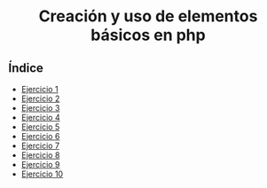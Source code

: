 <div align="center">

# Creación y uso de elementos básicos en php
<div align="justify">

## Índice

- [Ejercicio 1](https://github.com/ATPRodriguez/AED/tree/main/Elementos-basicos-en-php/Ejercicios/Ejercicio%201)
- [Ejercicio 2](https://github.com/ATPRodriguez/AED/tree/main/Elementos-basicos-en-php/Ejercicios/Ejercicio%202)
- [Ejercicio 3](https://github.com/ATPRodriguez/AED/tree/main/Elementos-basicos-en-php/Ejercicios/Ejercicio%203)
- [Ejercicio 4](https://github.com/ATPRodriguez/AED/tree/main/Elementos-basicos-en-php/Ejercicios/Ejercicio%204)
- [Ejercicio 5](https://github.com/ATPRodriguez/AED/tree/main/Elementos-basicos-en-php/Ejercicios/Ejercicio%205)
- [Ejercicio 6](https://github.com/ATPRodriguez/AED/tree/main/Elementos-basicos-en-php/Ejercicios/Ejercicio%206)
- [Ejercicio 7](https://github.com/ATPRodriguez/AED/tree/main/Elementos-basicos-en-php/Ejercicios/Ejercicio%207)
- [Ejercicio 8](https://github.com/ATPRodriguez/AED/tree/main/Elementos-basicos-en-php/Ejercicios/Ejercicio%208)
- [Ejercicio 9](https://github.com/ATPRodriguez/AED/tree/main/Elementos-basicos-en-php/Ejercicios/Ejercicio%209)
- [Ejercicio 10](https://github.com/ATPRodriguez/AED/tree/main/Elementos-basicos-en-php/Ejercicios/Ejercicio%2010)

</div>
</div>